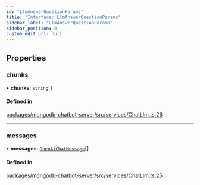 ```yaml
---
id: "LlmAnswerQuestionParams"
title: "Interface: LlmAnswerQuestionParams"
sidebar_label: "LlmAnswerQuestionParams"
sidebar_position: 0
custom_edit_url: null
---
```


## Properties

### chunks

• **chunks**: `string`[]

#### Defined in

[packages/mongodb-chatbot-server/src/services/ChatLlm.ts:26](https://github.com/mongodben/chatbot/blob/2994a88/packages/mongodb-chatbot-server/src/services/ChatLlm.ts#L26)

___

### messages

• **messages**: [`OpenAiChatMessage`](OpenAiChatMessage.md)[]

#### Defined in

[packages/mongodb-chatbot-server/src/services/ChatLlm.ts:25](https://github.com/mongodben/chatbot/blob/2994a88/packages/mongodb-chatbot-server/src/services/ChatLlm.ts#L25)
